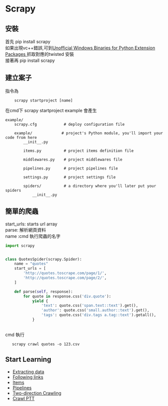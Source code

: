 # Scrapy

## 安裝
首先 pip install scrapy </br>
如果出現vc++錯誤,可到<a href="https://www.lfd.uci.edu/~gohlke/pythonlibs/#twisted ">Unofficial Windows Binaries for Python Extension Packages </a> 抓取對應的twisted 安裝</br>
接著再 pip install scrapy </br>


## 建立案子
指令為
```
    scrapy startproject [name]
```
 
在cmd下   scrapy startproject example 會產生

```
example/
    scrapy.cfg            # deploy configuration file

    example/             # project's Python module, you'll import your code from here
        __init__.py

        items.py          # project items definition file

        middlewares.py    # project middlewares file

        pipelines.py      # project pipelines file

        settings.py       # project settings file

        spiders/          # a directory where you'll later put your spiders
            __init__.py
```            

## 簡單的爬蟲


start_urls: starts url array<br>
parse: 解析網頁資料<br>
name :cmd 執行爬蟲的名字
 
```python 
import scrapy


class QuotesSpider(scrapy.Spider):
    name = "quotes"
    start_urls = [
        'http://quotes.toscrape.com/page/1/',
        'http://quotes.toscrape.com/page/2/',
    ]

    def parse(self, response):
        for quote in response.css('div.quote'):
            yield {
                'text': quote.css('span.text::text').get(),
                'author': quote.css('small.author::text').get(),
                'tags': quote.css('div.tags a.tag::text').getall(),
            }
     
 ```
 

 cmd 執行
 ```
    scrapy crawl quotes -o 123.csv 
 ```
 
 ## Start Learning
 
 <ul>
    <li><a href = "https://github.com/Eddie02582/Scrapy/tree/master/Extracting%20data">Extracting data</a></li>
    <li><a href = "https://github.com/Eddie02582/Scrapy/tree/master/Following%20links">Following links</a></li>    
    <li><a href = "https://github.com/Eddie02582/Scrapy/tree/master/Items">Items</a></li>    
    <li><a href = "https://github.com/Eddie02582/Scrapy/tree/master/Pipelines">Pipelines</a></li>
    <li><a href = "https://github.com/Eddie02582/Scrapy/tree/master/Two-direction%20Crawling">Two-direction Crawling</a></li>
    <li><a href = "https://github.com/Eddie02582/Scrapy/tree/master/PTT%20Spider">Crawl PTT</a></li>
</ul>
 
 
 
 
 
 
 
 
 
 
 
 
 
 
 
 
 
 